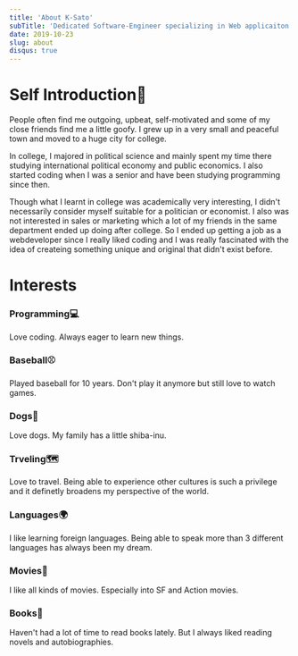```yaml
---
title: 'About K-Sato'
subTitle: 'Dedicated Software-Engineer specializing in Web applicaiton development.'
date: 2019-10-23
slug: about
disqus: true
---
```


# Self Introduction🐶

People often find me outgoing, upbeat, self-motivated and some of my close friends find me a little goofy. I grew up in a very small and peaceful town and moved to a huge city for college.

In college, I majored in political science and mainly spent my time there studying international political economy and public economics. I also started coding when I was a senior and have been studying programming since then.

Though what I learnt in college was academically very interesting, I didn't necessarily consider myself suitable for a politician or economist. I also was not interested in sales or marketing which a lot of my friends in the same department ended up doing after college. So I ended up getting a job as a webdeveloper since I really liked coding and I was really fascinated with the idea of createing something unique and original that didn't exist before.

# Interests

### Programming💻

Love coding. Always eager to learn new things.

### Baseball⚾️

Played baseball for 10 years. Don't play it anymore but still love to watch games.

### Dogs🐶

Love dogs. My family has a little shiba-inu.

### Trveling🗺

Love to travel. Being able to experience other cultures is such a privilege and it definetly broadens my perspective of the world.

### Languages🌍

I like learning foreign languages. Being able to speak more than 3 different languages has always been my dream.

### Movies🎥

I like all kinds of movies. Especially into SF and Action movies.

### Books📖

Haven't had a lot of time to read books lately. But I always liked reading novels and autobiographies.
